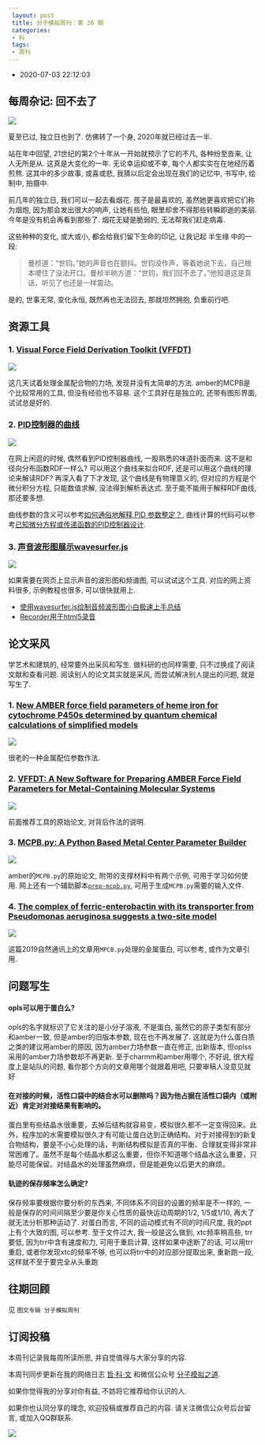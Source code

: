 ```yaml
---
 layout: post
 title: 分子模拟周刊：第 26 期
 categories:
 - 科
 tags:
 - 周刊
---
```


- 2020-07-03 22:12:03

## 每周杂记: 回不去了

![](https://jerkwin.github.com/pic/weekly/26_0.jpg)

夏至已过, 独立日也到了. 仿佛转了一个身, 2020年就已经过去一半.

站在年中回望, 21世纪的第2个十年从一开始就预示了它的不凡, 各种纷至沓来, 让人无所是从. 这真是大变化的一年. 无论幸运抑或不幸, 每个人都实实在在地经历着煎熬. 这其中的多少故事, 或喜或悲, 我猜以后定会出现在我们的记忆中, 书写中, 绘制中, 拍摄中.

前几年的独立日, 我们可以一起去看烟花. 孩子是最喜欢的, 虽然她更喜欢把它们称为烟炮, 因为那会发出很大的响声, 让她有些怕, 眼里却舍不得那些转瞬即逝的美丽. 今年是没有机会再看到那些了. 烟花无疑是脆弱的, 无法帮我们赶走病毒.

这些种种的变化, 或大或小, 都会给我们留下生命的印记, 让我记起 半生缘 中的一段:

>曼桢道：“世钧。”她的声音也在颤抖。世钧没作声，等着她说下去，自己根本哽住了没法开口。曼桢半晌方道：“世钧，我们回不去了。”他知道这是真话，听见了也还是一样震动。

是的, 世事无常, 变化永恒, 既然再也无法回去, 那就坦然拥抱, 负重前行吧.

## 资源工具

### 1. [Visual Force Field Derivation Toolkit (VFFDT)](https://www.dropbox.com/sh/hlefz8xy8o23q44/AADwmBt90Zr7ygJ-El0qC-C1a/VFFDT_updated_20200515)

![](https://jerkwin.github.com/pic/weekly/26_vffdt.png)

这几天试着处理金属配合物的力场, 发现并没有太简单的方法. amber的MCPB是个比较常用的工具, 但没有经验也不容易. 这个工具好在是独立的, 还带有图形界面, 试试总是好的.

### 2. [PID控制器的曲线](https://zh.wikipedia.org/zh/PID%E6%8E%A7%E5%88%B6%E5%99%A8)

![](https://jerkwin.github.com/pic/weekly/26_pid.jpg)

在网上闲逛的时候, 偶然看到PID控制器曲线, 一股熟悉的味道扑面而来. 这不是和径向分布函数RDF一样么? 可以用这个曲线来拟合RDF, 还是可以用这个曲线的理论来解读RDF? 再深入看了下才发现, 这个曲线是有物理意义的, 但对应的方程是个微分积分方程, 只能数值求解, 没法得到解析表达式. 至于能不能用于解释RDF曲线, 那还要多想.

曲线参数的含义可以参考[如何通俗地解释 PID 参数整定？](https://www.zhihu.com/question/23088613), 曲线计算的代码可以参考[已知微分方程或传递函数的PID控制器设计](https://blog.csdn.net/song430/article/details/88053506).

### 3. [声音波形图展示wavesurfer.js](https://wavesurfer-js.org/)

![](https://jerkwin.github.com/pic/weekly/26_wav.png)

如果需要在网页上显示声音的波形图和频谱图, 可以试试这个工具. 对应的网上资料很多, 示例教程也很多, 可以很快就用上.

- [使用wavesurfer.js绘制音频波形图小白极速上手总结](https://www.cnblogs.com/zhangxingcomeon/p/10428895.html)
- [Recorder用于html5录音](https://github.com/xiangyuecn/Recorder)

## 论文采风

学艺术和建筑的, 经常要外出采风和写生. 做科研的也同样需要, 只不过换成了阅读文献和查看问题. 阅读别人的论文其实就是采风, 而尝试解决别人提出的问题, 就是写生了.

### 1. [New AMBER force field parameters of heme iron for cytochrome P450s determined by quantum chemical calculations of simplified models](http://dx.doi.org/10.1002/jcc.20221)

![](https://jerkwin.github.com/pic/weekly/26_heme.png)

很老的一种金属配位参数作法.

### 2. [VFFDT: A New Software for Preparing AMBER Force Field Parameters for Metal-Containing Molecular Systems](http://dx.doi.org/10.1021/acs.jcim.5b00687)

![](https://jerkwin.github.com/pic/weekly/26_vffdt2.png)

前面推荐工具的原始论文, 对背后作法的说明.

### 3. [MCPB.py: A Python Based Metal Center Parameter Builder](http://dx.doi.org/10.1021/acs.jcim.5b00674)

![](https://jerkwin.github.com/pic/weekly/26_mcpb.png)

amber的`MCPB.py`的原始论文, 附带的支撑材料中有两个示例, 可用于学习如何使用. 网上还有一个辅助脚本[`prep-mcpb.py`](https://github.com/jaimergp/prep-mcpb), 可用于生成`MCPB.py`需要的输入文件.

### 4. [The complex of ferric-enterobactin with its transporter from Pseudomonas aeruginosa suggests a two-site model](http://dx.doi.org/10.1038/s41467-019-11508-y)

![](https://jerkwin.github.com/pic/weekly/26_nc.png)

这篇2019自然通讯上的文章用`MPCB.py`处理的金属蛋白, 可以参考, 或作为文章引用.

## 问题写生

#### opls可以用于蛋白么?

opls的名字就标识了它关注的是小分子溶液, 不是蛋白, 虽然它的原子类型有部分和amber一致, 但是amber的旧版本参数, 现在也不再发展了. 这就是为什么蛋白质之类的建议用amber的原因, 因为amber力场参数一直在修正, 出新版本, 但oplss采用的amber力场参数却不再更新. 至于charmm和amber用哪个, 不好说, 很大程度上是站队的问题, 看你那个方向的文章用哪个就跟着用吧, 只要审稿人没意见就好

#### 在对接的时候，活性口袋中的结合水可以删除吗？因为他占据在活性口袋内（或附近）肯定对对接结果有影响的。

蛋白里有些结晶水很重要，去掉后结构就容易变，模拟很久都不一定变得回来。此外，程序加的水需要模拟很久才有可能让蛋白达到正确结构。对于对接得到的新复合物结构，要是不小心处理的话，判断结构模拟是否真的平衡、合理就变得非常非常困难了。虽然不是每个结晶水都这么重要，但你不知道哪个结晶水这么重要，只能尽可能保留。对结晶水的处理虽然麻烦，但是能避免以后更大的麻烦。

#### 轨迹的保存频率怎么确定?

保存频率要根据你要分析的东西来, 不同体系不同目的设置的频率是不一样的, 一般是保存的时间间隔至少要是你关心性质的最快运动周期的1/2, 1/5或1/10, 再大了就无法分析那种运动了. 对蛋白而言, 不同的运动模式有不同的时间尺度, 我的ppt上有个大致的图, 可以参考. 至于文件过大, 我一般是这么做到, xtc频率稍高些, trr要低, 因为trr中含有速度和力, 可用于重启计算, 这样如果中途断了的话, 可以用trr重启, 或者你发现xtc的频率不够, 也可以将trr中的对应部分提取出来, 重新跑一段, 这样就不至于要完全从头重跑

## 往期回顾

见 `图文专辑 分子模拟周刊`

## 订阅投稿

本周刊记录我每周所读所思, 并自觉值得与大家分享的内容.

本周刊同步更新在我的网络日志 [哲·科·文](https://jerkwin.github.com/) 和微信公众号 [分子模拟之道](https://mp.weixin.qq.com/s?__biz=MzI5MzI5NzgyNA==&mid=2247484628&idx=1&sn=a928af5f252a4b1405d4130454f8c971&chksm=ec750f1bdb02860dfd4d50f40950c95d27e71bddff4d14385e5a9d78ba3340d3d170e2ff578a&token=1361388059&lang=zh_CN#rd).

如果你觉得我的分享对你有益, 不妨将它推荐给你认识的人.

如果你也认同分享的理念, 欢迎投稿或推荐自己的内容. 请关注微信公众号后台留言, 或加入QQ群联系.

![](https://jerkwin.github.com/jscss/molsimart.png)

